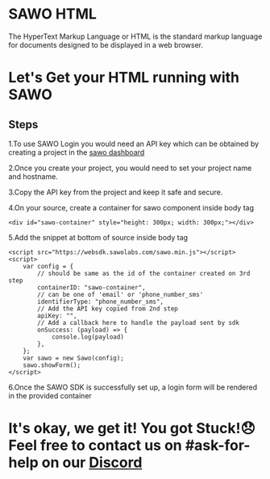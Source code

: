 # SAWO HTML 
The HyperText Markup Language or HTML is the standard markup language for documents designed to be displayed in a web browser.
# Let's Get your HTML running with SAWO 

## Steps
1.To use SAWO Login you would need an API key which can be obtained by creating a project in the [sawo dashboard](https://dev.sawolabs.com/)

2.Once you create your project, you would need to set your project name and hostname.

3.Copy the API key from the project and keep it safe and secure.

4.On your source, create a container for sawo component inside body tag
```
<div id="sawo-container" style="height: 300px; width: 300px;"></div>
``` 

5.Add the snippet at bottom of source inside body tag
```
<script src="https://websdk.sawolabs.com/sawo.min.js"></script>    
<script>
    var config = {
        // should be same as the id of the container created on 3rd step
        containerID: "sawo-container",
        // can be one of 'email' or 'phone_number_sms'
        identifierType: "phone_number_sms",
        // Add the API key copied from 2nd step
        apiKey: "",
        // Add a callback here to handle the payload sent by sdk
        onSuccess: (payload) => {
            console.log(payload)
        },
    };
    var sawo = new Sawo(config);
    sawo.showForm();
</script>
```
6.Once the SAWO SDK is successfully set up, a login form will be rendered in the provided container

# It's okay, we get it! You got Stuck!😞 Feel free to contact us on #ask-for-help on our [Discord](https://discord.com/invite/TpnCfMUE5P)
